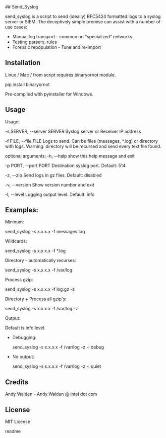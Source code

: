 <snippet>
  <content>
 ## Send_Syslog

send_syslog is a script to send (ideally) RFC5424 formatted logs to a syslog server or SIEM. The deceptively simple premise can assist with a number of use cases:

 * Manual log transport - common on "specialized" networks
 * Testing parsers, rules
 * Forensic repopulation - Tune and re-import

## Installation

Linux / Mac / from script requires binaryornot module.

pip install binaryornot

Pre-compiled with pyinstaller for Windows.

## Usage

Usage:

  -s SERVER,    --server SERVER 	Syslog server or Receiver IP address

  -f FILE,      --file FILE         Logs to send. Can be files (messages, *.log) or
                                    directory with logs. Warning: directory will be
                                    recursed and send every text file found.

optional arguments:
  -h,		--help		show this help message and exit

  -p PORT,	--port PORT Destination syslog port. Default: 514

  -z,		--zip		Send logs in gz files. Default: disabled

  -v,		--version   Show version number and exit

  -l, 		--level		Logging output level. Default: info





## Examples:

Mininum:

send_syslog -s x.x.x.x -f messages.log

Wildcards:

send_syslog -s x.x.x.x -f *.log

Directory - automatically recurses:

send_syslog -s x.x.x.x -f /var/log

Process gzip:

send_syslog -s x.x.x.x -f log.gz -z

Directory + Process all gzip's:

send_syslog -s x.x.x.x -f /var/log -z

Output:

Default is info level.


- Debugging:

  send_syslog -s x.x.x.x -f /var/log -z -l debug

- No output:

  send_syslog -s x.x.x.x -f /var/log -z -l quiet


## Credits

Andy Walden -
Andy.Walden @ intel dot com

## License

MIT License

></content>
  <tabTrigger>readme</tabTrigger>
</snippet>
